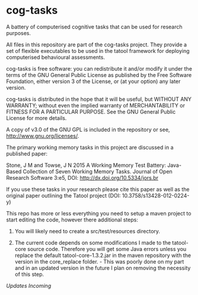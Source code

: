 cog-tasks
=========

A battery of computerised cognitive tasks that can be used for research purposes.

All files in this repository are part of the cog-tasks project. They provide a set 
of flexible executables to be used in the tatool framework for deploying 
computerised behavioural assessments. 

cog-tasks is free software: you can redistribute it and/or modify
it under the terms of the GNU General Public License as published by
the Free Software Foundation, either version 3 of the License, or
(at your option) any later version.

cog-tasks is distributed in the hope that it will be useful,
but WITHOUT ANY WARRANTY; without even the implied warranty of
MERCHANTABILITY or FITNESS FOR A PARTICULAR PURPOSE.  See the
GNU General Public License for more details.

A copy of v3.0 of the GNU GPL is included in the repository or see, 
<http://www.gnu.org/licenses/>.

The primary working memory tasks in this project are discussed in a published paper:

Stone, J M and Towse, J N 2015 A Working Memory Test Battery: Java-Based Collection of Seven Working Memory Tasks. Journal of Open Research Software 3:e5, DOI: http://dx.doi.org/10.5334/jors.br

If you use these tasks in your research please cite this paper as well as the 
original paper outlining the Tatool project (DOI: 10.3758/s13428-012-0224-y)


This repo has more or less everything you need to setup a maven project to start editing the code, however there additional steps:

1) You will likely need to create a src/test/resources directory.

2) The current code depends on some modifications I made to the tatool-core source code. Therefore you will get some Java errors unless you replace the default tatool-core-1.3.2.jar in the maven repository with the version in the core_replace folder. - This was poorly done on my part and in an updated version in the future I plan on removing the necessity of this step. 


*Updates Incoming*